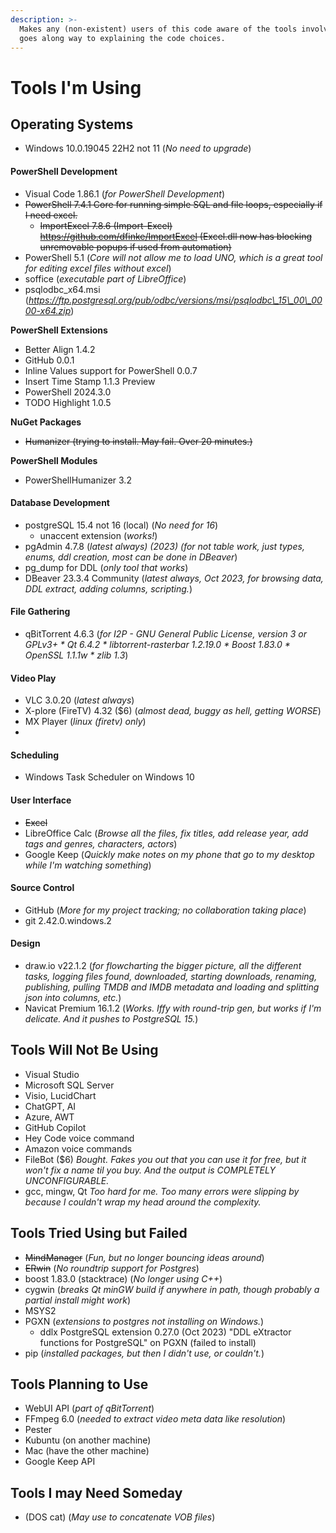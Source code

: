 ```yaml
---
description: >-
  Makes any (non-existent) users of this code aware of the tools involved, which
  goes along way to explaining the code choices.
---
```


# Tools I'm Using

## Operating Systems

* Windows 10.0.19045 22H2 not 11 (_No need to upgrade_)

#### PowerShell Development

* Visual Code 1.86.1 (_for PowerShell Development_)
* ~~PowerShell 7.4.1 Core for running simple SQL and file loops, especially if I need excel.~~
  * ~~ImportExcel 7.8.6 (Import-Excel) https://github.com/dfinke/ImportExcel (Excel.dll now has blocking unremovable popups if used from automation)~~
* PowerShell 5.1 (_Core will not allow me to load UNO, which is a great tool for editing excel files without excel_)
* soffice (_executable part of LibreOffice_)
* psqlodbc\_x64.msi (_https://ftp.postgresql.org/pub/odbc/versions/msi/psqlodbc\_15\_00\_0000-x64.zip_)

**PowerShell Extensions**

* Better Align 1.4.2
* GitHub 0.0.1
* Inline Values support for PowerShell 0.0.7
* Insert Time Stamp 1.1.3 Preview
* PowerShell 2024.3.0
* TODO Highlight 1.0.5

**NuGet Packages**

* ~~Humanizer (trying to install. May fail. Over 20 minutes.)~~

**PowerShell Modules**
* PowerShellHumanizer 3.2


#### Database Development

* postgreSQL 15.4 not 16 (local) (_No need for 16_)
  * unaccent extension (_works!_)
* pgAdmin 4.7.8 (_latest always) (2023) (for not table work, just types, enums, ddl creation, most can be done in DBeaver_)
* pg\_dump for DDL (_only tool that works_)
* DBeaver 23.3.4 Community (_latest always, Oct 2023, for browsing data, DDL extract, adding columns, scripting._)

#### File Gathering

* qBitTorrent 4.6.3 (_for I2P - GNU General Public License, version 3 or GPLv3+ \* Qt 6.4.2 \* libtorrent-rasterbar 1.2.19.0 \* Boost 1.83.0 \* OpenSSL 1.1.1w \* zlib 1.3_)

#### Video Play

* VLC 3.0.20 (_latest always_)
* X-plore (FireTV) 4.32 ($6) (_almost dead, buggy as hell, getting WORSE_)
* MX Player (_linux (firetv) only_)
*

#### Scheduling

* Windows Task Scheduler on Windows 10

#### User Interface

* ~~Excel~~
* LibreOffice Calc (_Browse all the files, fix titles, add release year, add tags and genres, characters, actors_)
* Google Keep (_Quickly make notes on my phone that go to my desktop while I'm watching something_)

#### Source Control

* GitHub (_More for my project tracking; no collaboration taking place_)
* git 2.42.0.windows.2

#### Design

* draw.io v22.1.2 (_for flowcharting the bigger picture, all the different tasks, logging files found, downloaded, starting downloads, renaming, publishing, pulling TMDB and IMDB metadata and loading and splitting json into columns, etc._)
* Navicat Premium 16.1.2 (_Works. Iffy with round-trip gen, but works if I'm delicate. And it pushes to PostgreSQL 15._)

## Tools Will Not Be Using

* Visual Studio
* Microsoft SQL Server
* Visio, LucidChart
* ChatGPT, AI
* Azure, AWT
* GitHub Copilot
* Hey Code voice command
* Amazon voice commands
* FileBot ($6) _Bought. Fakes you out that you can use it for free, but it won't fix a name til you buy. And the output is COMPLETELY UNCONFIGURABLE._
* gcc, mingw, Qt _Too hard for me. Too many errors were slipping by because I couldn't wrap my head around the complexity._

## Tools Tried Using but Failed

* ~~MindManager~~ (_Fun, but no longer bouncing ideas around_)
* ~~ERwin~~ (_No roundtrip support for Postgres_)
* boost 1.83.0 (stacktrace) (_No longer using C++_)
* cygwin (_breaks Qt minGW build if anywhere in path, though probably a partial install might work_)
* MSYS2
* PGXN (_extensions to postgres not installing on Windows._)
  * ddlx PostgreSQL extension 0.27.0 (Oct 2023) "DDL eXtractor functions for PostgreSQL" on PGXN (failed to install)
* pip (_installed packages, but then I didn't use, or couldn't._)

## Tools Planning to Use

* WebUI API (_part of qBitTorrent_)
* FFmpeg 6.0 (_needed to extract video meta data like resolution_)
* Pester
* Kubuntu (on another machine)
* Mac (have the other machine)
* Google Keep API

## Tools I may Need Someday

* (DOS cat) (_May use to concatenate VOB files_)
